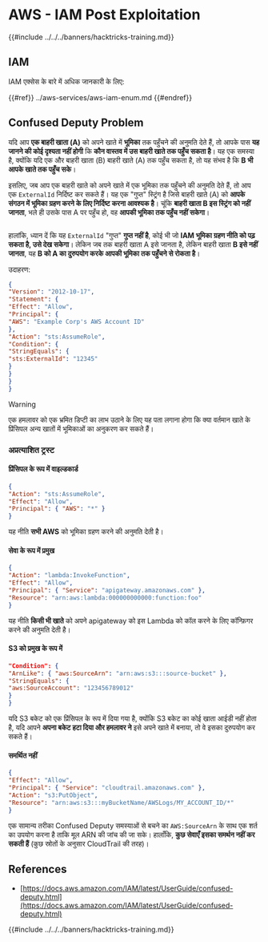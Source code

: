 # AWS - IAM Post Exploitation

{{#include ../../../banners/hacktricks-training.md}}

## IAM

IAM एक्सेस के बारे में अधिक जानकारी के लिए:

{{#ref}}
../aws-services/aws-iam-enum.md
{{#endref}}

## Confused Deputy Problem

यदि आप **एक बाहरी खाता (A)** को अपने खाते में **भूमिका** तक पहुँचने की अनुमति देते हैं, तो आपके पास **यह जानने की कोई दृश्यता नहीं होगी** कि **कौन वास्तव में उस बाहरी खाते तक पहुँच सकता है**। यह एक समस्या है, क्योंकि यदि एक और बाहरी खाता (B) बाहरी खाते (A) तक पहुँच सकता है, तो यह संभव है कि **B भी आपके खाते तक पहुँच सके**।

इसलिए, जब आप एक बाहरी खाते को अपने खाते में एक भूमिका तक पहुँचने की अनुमति देते हैं, तो आप एक `ExternalId` निर्दिष्ट कर सकते हैं। यह एक "गुप्त" स्ट्रिंग है जिसे बाहरी खाते (A) को **आपके संगठन में भूमिका ग्रहण करने के लिए निर्दिष्ट करना आवश्यक है**। चूंकि **बाहरी खाता B इस स्ट्रिंग को नहीं जानता**, भले ही उसके पास A पर पहुँच हो, वह **आपकी भूमिका तक पहुँच नहीं सकेगा**।

<figure><img src="../../../images/image (95).png" alt=""><figcaption></figcaption></figure>

हालांकि, ध्यान दें कि यह `ExternalId` "गुप्त" **गुप्त नहीं है**, कोई भी जो **IAM भूमिका ग्रहण नीति को पढ़ सकता है, उसे देख सकेगा**। लेकिन जब तक बाहरी खाता A इसे जानता है, लेकिन बाहरी खाता **B इसे नहीं जानता**, यह **B को A का दुरुपयोग करके आपकी भूमिका तक पहुँचने से रोकता है**।

उदाहरण:
```json
{
"Version": "2012-10-17",
"Statement": {
"Effect": "Allow",
"Principal": {
"AWS": "Example Corp's AWS Account ID"
},
"Action": "sts:AssumeRole",
"Condition": {
"StringEquals": {
"sts:ExternalId": "12345"
}
}
}
}
```
> [!WARNING]
> एक हमलावर को एक भ्रमित डिप्टी का लाभ उठाने के लिए यह पता लगाना होगा कि क्या वर्तमान खाते के प्रिंसिपल अन्य खातों में भूमिकाओं का अनुकरण कर सकते हैं।

### अप्रत्याशित ट्रस्ट

#### प्रिंसिपल के रूप में वाइल्डकार्ड
```json
{
"Action": "sts:AssumeRole",
"Effect": "Allow",
"Principal": { "AWS": "*" }
}
```
यह नीति **सभी AWS** को भूमिका ग्रहण करने की अनुमति देती है।

#### सेवा के रूप में प्रमुख
```json
{
"Action": "lambda:InvokeFunction",
"Effect": "Allow",
"Principal": { "Service": "apigateway.amazonaws.com" },
"Resource": "arn:aws:lambda:000000000000:function:foo"
}
```
यह नीति **किसी भी खाते** को अपने apigateway को इस Lambda को कॉल करने के लिए कॉन्फ़िगर करने की अनुमति देती है।

#### S3 को प्रमुख के रूप में
```json
"Condition": {
"ArnLike": { "aws:SourceArn": "arn:aws:s3:::source-bucket" },
"StringEquals": {
"aws:SourceAccount": "123456789012"
}
}
```
यदि S3 बकेट को एक प्रिंसिपल के रूप में दिया गया है, क्योंकि S3 बकेट का कोई खाता आईडी नहीं होता है, यदि आपने **अपना बकेट हटा दिया और हमलावर ने** इसे अपने खाते में बनाया, तो वे इसका दुरुपयोग कर सकते हैं।

#### समर्थित नहीं
```json
{
"Effect": "Allow",
"Principal": { "Service": "cloudtrail.amazonaws.com" },
"Action": "s3:PutObject",
"Resource": "arn:aws:s3:::myBucketName/AWSLogs/MY_ACCOUNT_ID/*"
}
```
एक सामान्य तरीका Confused Deputy समस्याओं से बचने का `AWS:SourceArn` के साथ एक शर्त का उपयोग करना है ताकि मूल ARN की जांच की जा सके। हालाँकि, **कुछ सेवाएँ इसका समर्थन नहीं कर सकती हैं** (कुछ स्रोतों के अनुसार CloudTrail की तरह)।

## References

- [https://docs.aws.amazon.com/IAM/latest/UserGuide/confused-deputy.html](https://docs.aws.amazon.com/IAM/latest/UserGuide/confused-deputy.html)

{{#include ../../../banners/hacktricks-training.md}}
